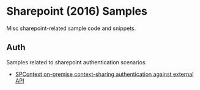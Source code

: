 # Sharepoint (2016) Samples

Misc sharepoint-related sample code and snippets.

## Auth

Samples related to sharepoint authentication scenarios.

* [SPContext on-premise context-sharing authentication against external API](https://github.com/ryhled/sharepoint_samples/tree/master/Auth/SPContext)
